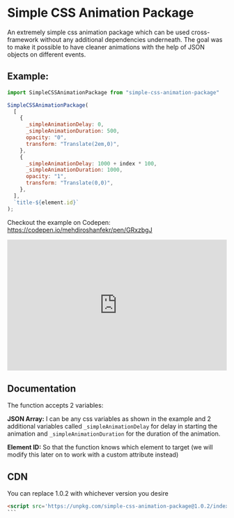 # Simple CSS Animation Package

An extremely simple css animation package which can be used cross-framework without any additional dependencies underneath. The goal was to make it possible to have cleaner animations with the help of JSON objects on different events.

## Example:

```javascript
import SimpleCSSAnimationPackage from "simple-css-animation-package"

SimpleCSSAnimationPackage(
  [
    {
      _simpleAnimationDelay: 0,
      _simpleAnimationDuration: 500,
      opacity: "0",
      transform: "Translate(2em,0)",
    },
    {
      _simpleAnimationDelay: 1000 + index * 100,
      _simpleAnimationDuration: 1000,
      opacity: "1",
      transform: "Translate(0,0)",
    },
  ],
  `title-${element.id}`
);
```
Checkout the example on Codepen: https://codepen.io/mehdiroshanfekr/pen/GRxzbgJ
<iframe height="300" style="width: 100%;" scrolling="no" title="Untitled" src="https://codepen.io/mehdiroshanfekr/embed/preview/GRxzbgJ?default-tab=result&theme-id=dark" frameborder="no" loading="lazy" allowtransparency="true" allowfullscreen="true">
  See the Pen <a href="https://codepen.io/mehdiroshanfekr/pen/GRxzbgJ">
  Untitled</a> by mehdi roshan fekr (<a href="https://codepen.io/mehdiroshanfekr">@mehdiroshanfekr</a>)
  on <a href="https://codepen.io">CodePen</a>.
</iframe>

## Documentation

The function accepts 2 variables:

**JSON Array:** I can be any css variables as shown in the example and 2 additional variables called `_simpleAnimationDelay` for delay in starting the animation and `_simpleAnimationDuration` for the duration of the animation.

**Element ID:** So that the function knows which element to target (we will modify this later on to work with a custom attribute instead)

## CDN

You can replace 1.0.2 with whichever version you desire

````html
<script src='https://unpkg.com/simple-css-animation-package@1.0.2/index.js'></script>
```